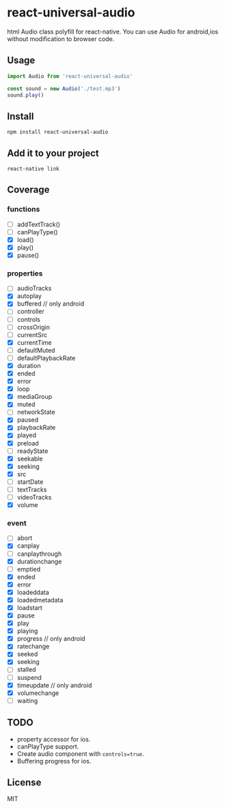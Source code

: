 react-universal-audio
==========

html Audio class polyfill for react-native.
You can use Audio for android,ios without modification to browser code.	

## Usage

<!--
Using ES2017 `async` / `await` internally, you need adding async/await suport in babelrc so in your react-native project.

```javascript
```
-->

```javascript
import Audio from 'react-universal-audio'

const sound = new Audio('./test.mp3')
sound.play()
```

## Install

`npm install react-universal-audio`

## Add it to your project

`react-native link`


## Coverage

### functions

* [ ] addTextTrack()
* [ ] canPlayType()
* [x] load()
* [x] play()
* [x] pause()

### properties

* [ ] audioTracks	
* [x] autoplay	
* [x] buffered // only android
* [ ] controller
* [ ] controls
* [ ] crossOrigin
* [ ] currentSrc
* [x] currentTime
* [ ] defaultMuted
* [ ] defaultPlaybackRate
* [x] duration
* [x] ended	
* [x] error
* [x] loop
* [x] mediaGroup
* [x] muted	
* [ ] networkState	
* [x] paused	
* [x] playbackRate
* [x] played
* [x] preload
* [ ] readyState
* [x] seekable
* [x] seeking
* [x] src
* [ ] startDate
* [ ] textTracks
* [ ] videoTracks
* [x] volume

### event

* [ ] abort	
* [x] canplay
* [ ] canplaythrough
* [x] durationchange
* [ ] emptied
* [x] ended	
* [x] error
* [x] loadeddata
* [x] loadedmetadata
* [x] loadstart
* [x] pause	
* [x] play
* [x] playing
* [x] progress // only android
* [x] ratechange
* [x] seeked
* [x] seeking
* [ ] stalled
* [ ] suspend
* [x] timeupdate // only android
* [x] volumechange
* [ ] waiting

## TODO

* property accessor for ios.
* canPlayType support.
* Create audio component with  `controls=true`.
* Buffering progress for ios.

## License

MIT
